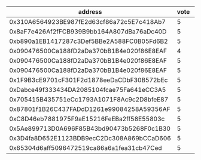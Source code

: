 address|vote|timestamp|signature
---|---|---|---
0x310A6564923BE987fE2d63cf86a72c5E7c418Ab7|5|1601992725|0x955bbb1c3f895d9548e1593a989833d0aed25125fc2aefbab019cabba8288025492f460ab009dbc996f7dbee55014f2d783b28f03a633c7cc267bed718aefeee1b
0x8aF7e426Af2fFCB939B9bb164A807dBa76aDc40D|5|1601992885|0x0a2f182d0ab9a59d5421708495581e548ba1274665e13e37bfacbf4e04af665a451714a63cf16f955314584aa81eaa38a7f8ae190de5d96ef02a752fd1a66beb1b
0xb890a1EB1417287c3Def5BBe2A588FC0B05Fd6B2|5|1601993025|0x0df46a0175d35c4931257925c4467ece091ad361ab517117e24311b8c7d4a6087e5018edc4c1391d705d94bbf3cb59f49cdf3a9ac04666c4db027a0d6ffbdc441b
0x090476500Ca188fD2aDa370bB1B4e020f86E8EAF|4|1601993436|0x42cc4933daab7705573c34545c4004d5ea28c8df6f4d892a3c8b660dab9e64c414ef4ac5045dea4b1c219796c4d0de20608a613b0224eca0dbdbd02b9c8339121b
0x090476500Ca188fD2aDa370bB1B4e020f86E8EAF|5|1601993602|0xf71b0b7373246b1955f9ea28175a0d8a388a740dcba3e54c24331f0f2e9b1e4459b1a13042516d14fd765bf0a52e1360043e63bdd351bc99166b2762494bdf251b
0x090476500Ca188fD2aDa370bB1B4e020f86E8EAF|5|1601993681|0x1a097af5a3b3971348956008a85a49c729040d0940718b0dcfe5182f86e2555b3f4d8f24bd76c7b28d427bb53c3f0b2ca18f1fb673318d244183d4bd459f18f51b
0x1F9B3cE9701cF301F2d1878eeDaCDbF30B572bEc|5|1601993771|0x21ae940b07fcc1d578a14e434aa610a11c4d9534f60060e566071e58164230df467817859a04298475dd2b7ddacba2aefe49f06d7080cee6d556ac3eddbf56be1c
0xDabce49f333434DA2085104fcae75Fa641eCC3A5|5|1601994171|0xecb64712a3b211fa414351be6888c82bc9a56faf2ed4c1e96d8da879fcc0852f5add31c27404a9713a73bac269ceb5af1931fd44929ad54ae0ef31265852b1ec1c
0x705415B435751eCc1793A1071F8Ac9c2D8bfeE87|5|1601994378|0x0ecf0b51f353f73d2d3c6d6202593d88ae148f78b45d3aa11027a5fe4980ba1f68d4226f2dd1bf255a1c2ebee0d33e1be43213edeef9ab79e0c4faf6835117751c
0x87801f1B26C437FADdD1261e99084258A59356AF|5|1601997697|0xa06d848299fdd04687bb4868a04fdd5864fc2a8a93ca8d9da82ce5e2bf10b53e22a4255f565cad421b0edc43804df00343ea3be1c3c5efb48e633b30587f91a41b
0xC8D46eb7881975F9aE15216FeEBa2ff58E55803c|5|1601997865|0xece03eaa44d042ddf2b440c03e443a2cb81dfd615b073ce779540438a97b3c185804c92fe2dd801342c900634de2dab8b22a1296aa1af44732aa66b5ca9759bb1c
0x5Ae899713D0A696F85B43bd90473b5268F0c1B30|5|1601998766|0x8ef4107a5d689b2ab19fbf04b67d8b92232a8a4c0b3d4a0fa045275cd95180c05645415789f9f42064cf205cb1c6cbfd22f7c8842d66f63e67a60d5dc12faad41b
0x3D4fa8D652E1123BDB9ecC2Dc308A869bCCaD606|5|1602004635|0x4ce3cb3364ed6637a7480e3a330d796282267d0d017ca467b30ffdb60514279f23db197dd7777070e333e5a64f87f9441fb49635a5f7e7a9235bc7970a33e8ce1b
0x65304d6aff5096472519ca86a6a1fea31cb47Ced|5|1602005567|0x604b5ddbf6dd02b614407cfbc989218e67b2bbc7824211acf1a462118604142e4d6719db486669a9bed61283621995d2ec6b684e51bc03ff463e0fa836515a7b1c